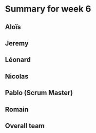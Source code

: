 # Summary for week 6


## Aloïs 

## Jeremy

## Léonard

## Nicolas

## Pablo (Scrum Master)

## Romain 

## Overall team

